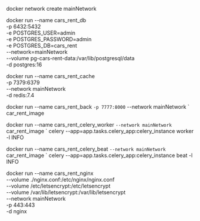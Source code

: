 docker network create mainNetwork

docker run --name cars_rent_db \
    -p 6432:5432 \
    -e POSTGRES_USER=admin \
    -e POSTGRES_PASSWORD=admin \
    -e POSTGRES_DB=cars_rent \
    --network=mainNetwork \
    --volume pg-cars-rent-data:/var/lib/postgresql/data \
    -d postgres:16

docker run --name cars_rent_cache \
    -p 7379:6379 \
    --network mainNetwork \
    -d redis:7.4

docker run --name cars_rent_back `
    -p 7777:8000 `
    --network mainNetwork `
    car_rent_image

docker run --name cars_rent_celery_worker `
    --network mainNetwork `
    car_rent_image `
    celery --app=app.tasks.celery_app:celery_instance worker -l INFO

docker run --name cars_rent_celery_beat `
    --network mainNetwork `
    car_rent_image `
    celery --app=app.tasks.celery_app:celery_instance beat -l INFO

docker run --name cars_rent_nginx \
    --volume ./nginx.conf:/etc/nginx/nginx.conf \
    --volume /etc/letsencrypt:/etc/letsencrypt \
    --volume /var/lib/letsencrypt:/var/lib/letsencrypt \
    --network mainNetwork \
    -p 443:443 \
    -d nginx
